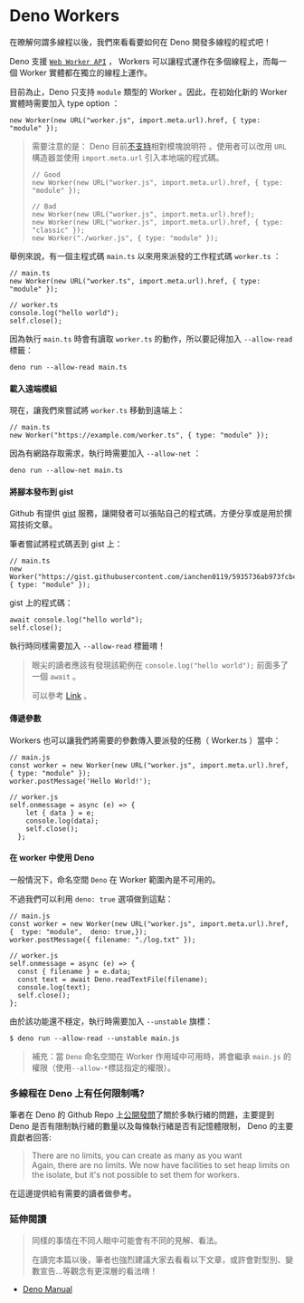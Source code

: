 # Deno Workers

在暸解何謂多線程以後，我們來看看要如何在 Deno 開發多線程的程式吧！

Deno 支援 [`Web Worker API`](https://developer.mozilla.org/en-US/docs/Web/API/Worker/Worker) ， Workers 可以讓程式運作在多個線程上，而每一個 Worker 實體都在獨立的線程上運作。

目前為止，Deno 只支持 `module` 類型的 Worker 。因此，在初始化新的 Worker 實體時需要加入 type option ：

```text
new Worker(new URL("worker.js", import.meta.url).href, { type: "module" });
```

> 需要注意的是： Deno 目前[不支持](https://github.com/denoland/deno/issues/5216)相對模塊說明符 。使用者可以改用 `URL` 構造器並使用 `import.meta.url` 引入本地端的程式碼。
>
> ```text
> // Good
> new Worker(new URL("worker.js", import.meta.url).href, { type: "module" });
>
> // Bad
> new Worker(new URL("worker.js", import.meta.url).href);
> new Worker(new URL("worker.js", import.meta.url).href, { type: "classic" });
> new Worker("./worker.js", { type: "module" });
> ```

舉例來說，有一個主程式碼 `main.ts` 以來用來派發的工作程式碼 `worker.ts` ：

```text
// main.ts
new Worker(new URL("worker.ts", import.meta.url).href, { type: "module" });
```

```text
// worker.ts
console.log("hello world");
self.close();
```

因為執行 `main.ts` 時會有讀取 `worker.ts` 的動作，所以要記得加入 `--allow-read` 標籤：

```text
deno run --allow-read main.ts
```

#### 載入遠端模組

現在，讓我們來嘗試將 `worker.ts` 移動到遠端上：

```text
// main.ts
new Worker("https://example.com/worker.ts", { type: "module" });
```

因為有網路存取需求，執行時需要加入 `--allow-net` ：

```text
deno run --allow-net main.ts
```

#### 將腳本發布到 gist

Github 有提供 [gist](https://ithelp.ithome.com.tw/articles/10206233) 服務，讓開發者可以張貼自己的程式碼，方便分享或是用於撰寫技術文章。

筆者嘗試將程式碼丟到 gist 上：

```text
// main.ts
new Worker("https://gist.githubusercontent.com/ianchen0119/5935736ab973fcbcbbbb5294d8bd2655/raw/a94a6547d8b66f50441f4cef8a5218ab19b49c11/worker.ts", { type: "module" });
```

gist 上的程式碼：

```text
await console.log("hello world");
self.close();
```

執行時同樣需要加入 `--allow-read` 標籤唷！

> 眼尖的讀者應該有發現該範例在 `console.log("hello world");` 前面多了一個 `await` 。
>
> 可以參考 [Link](https://ithelp.ithome.com.tw/articles/10206233) 。

#### 傳遞參數

Workers 也可以讓我們將需要的參數傳入要派發的任務（ Worker.ts ）當中：

```text
// main.js
const worker = new Worker(new URL("worker.js", import.meta.url).href, { type: "module" });
worker.postMessage('Hello World!');
```

```text
// worker.js
self.onmessage = async (e) => {
	let { data } = e;
	console.log(data);
	self.close();
  };
```

#### 在 worker 中使用 Deno

一般情況下，命名空間 `Deno` 在 Worker 範圍內是不可用的。

不過我們可以利用 `deno: true` 選項做到這點：

```text
// main.js
const worker = new Worker(new URL("worker.js", import.meta.url).href, {  type: "module",  deno: true,});
worker.postMessage({ filename: "./log.txt" });
```

```text
// worker.js
self.onmessage = async (e) => {
  const { filename } = e.data;  
  const text = await Deno.readTextFile(filename);  
  console.log(text);  
  self.close();
};
```

由於該功能還不穩定，執行時需要加入 `--unstable` 旗標：

```text
$ deno run --allow-read --unstable main.js
```

> 補充：當 `Deno` 命名空間在 Worker 作用域中可用時，將會繼承 `main.js` 的權限（使用`--allow-*`標誌指定的權限）。

### 多線程在 Deno 上有任何限制嗎?

筆者在 Deno 的 Github Repo 上[公開發問](https://github.com/denoland/deno/issues/7419)了關於多執行緒的問題，主要提到 Deno 是否有限制執行緒的數量以及每條執行緒是否有記憶體限制， Deno 的主要貢獻者回答:

> There are no limits, you can create as many as you want  
>  Again, there are no limits. We now have facilities to set heap limits on the isolate, but it's not possible to set them for workers.

在這邊提供給有需要的讀者做參考。

### 延伸閱讀

> 同樣的事情在不同人眼中可能會有不同的見解、看法。
>
> 在讀完本篇以後，筆者也強烈建議大家去看看以下文章，或許會對型別、變數宣告...等觀念有更深層的看法唷！

*  [Deno Manual](https://deno.land/manual@v1.4.6/runtime/workers)

